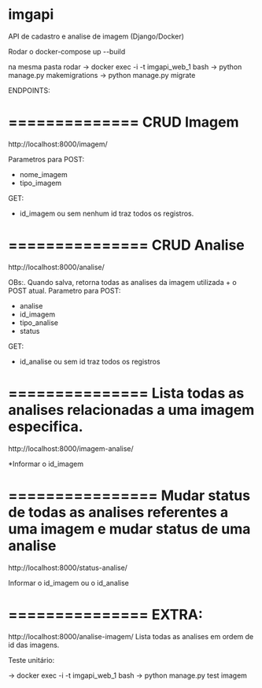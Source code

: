 # imgapi
API de cadastro e analise de imagem (Django/Docker)

Rodar o 
docker-compose up --build

na mesma pasta rodar 
-> docker exec -i -t imgapi_web_1 bash
-> python manage.py makemigrations
-> python manage.py migrate



ENDPOINTS:

==============
CRUD Imagem
==============
http://localhost:8000/imagem/

Parametros para POST:
- nome_imagem
- tipo_imagem

GET:
- id_imagem ou sem nenhum id traz todos os registros.

===============
CRUD Analise
===============
http://localhost:8000/analise/


OBs:. Quando salva, retorna todas as analises da imagem utilizada + o POST atual.
Parametro para POST:
- analise
- id_imagem
- tipo_analise
- status 

GET:
- id_analise ou sem id traz todos os registros

===============
Lista todas as analises relacionadas a uma imagem especifica.
===============

http://localhost:8000/imagem-analise/

*Informar o id_imagem 


================
Mudar status de todas as analises referentes a uma imagem e mudar status de uma analise
================
http://localhost:8000/status-analise/

Informar o id_imagem ou o id_analise

===============
EXTRA:
===============

http://localhost:8000/analise-imagem/
Lista todas as analises em ordem de id das imagens.


Teste unitário:

-> docker exec -i -t imgapi_web_1 bash
-> python manage.py test imagem 
 



